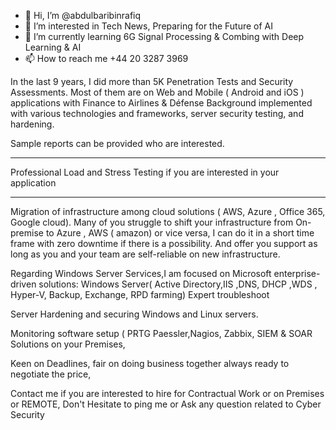 - 👋 Hi, I’m @abdulbaribinrafiq
- 👀 I’m interested in Tech News, Preparing for the Future of AI
- 🌱 I’m currently learning 6G Signal Processing & Combing with Deep Learning & AI 
- 📫 How to reach me +44 20 3287 3969

In the last 9 years, I did more than 5K Penetration Tests and Security Assessments. Most of them are on Web and Mobile ( Android and iOS ) applications with Finance to Airlines & Défense Background implemented with various technologies and frameworks, server security testing, and hardening. 

Sample reports can be provided who are interested.
___________________________________________________________

Professional Load and Stress Testing if you are interested in your application
___________________________________________________________
Migration of infrastructure among cloud solutions ( AWS, Azure , Office 365, Google cloud).
Many of you struggle to shift your infrastructure from On-premise to Azure , AWS ( amazon) or vice versa, I can do it in a short time frame with zero downtime if there is a possibility.
And offer you support as long as you and your team are self-reliable on new infrastructure.

Regarding Windows Server Services,I am focused on Microsoft enterprise-driven solutions: Windows Server( Active Directory,IIS ,DNS, DHCP ,WDS , Hyper-V, Backup, Exchange, RPD farming)
Expert troubleshoot

Server Hardening and securing Windows and Linux servers.

Monitoring software setup ( PRTG Paessler,Nagios, Zabbix, SIEM & SOAR Solutions on your Premises,

Keen on Deadlines, fair on doing business together always ready to negotiate the price, 

Contact me if you are interested to hire for Contractual Work 
or 
on Premises or REMOTE, Don't Hesitate to ping me or Ask any question related to Cyber Security
<!---
abdulbaribinrafiq/abdulbaribinrafiq is a ✨ special ✨ repository because its `README.md` (this file) appears on your GitHub profile.
You can click the Preview link to take a look at your changes.
--->
